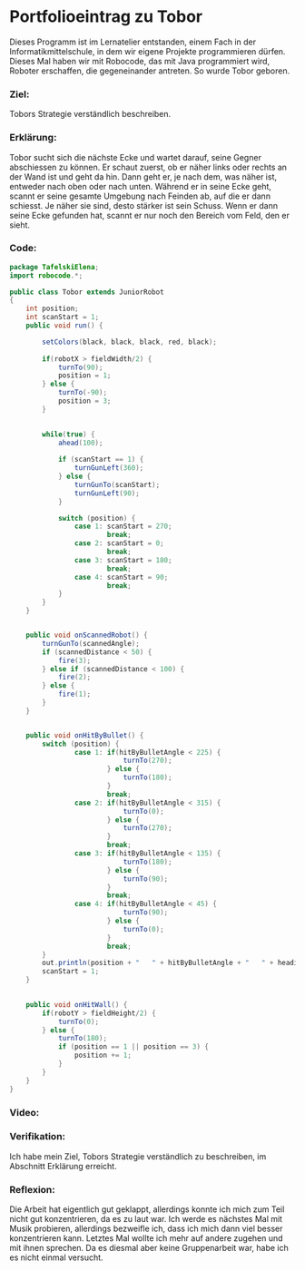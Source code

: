 # Portfolioeintrag zu Tobor
Dieses Programm ist im Lernatelier entstanden, einem Fach in der Informatikmittelschule, in dem wir eigene Projekte programmieren dürfen. Dieses Mal haben wir mit Robocode, das mit Java programmiert wird, Roboter erschaffen, die gegeneinander antreten. So wurde Tobor geboren.

### Ziel:
Tobors Strategie verständlich beschreiben.

### Erklärung: 
Tobor sucht sich die nächste Ecke und wartet darauf, seine Gegner abschiessen zu können.
Er schaut zuerst, ob er näher links oder rechts an der Wand ist und geht da hin. Dann geht er, je nach dem, was näher ist, entweder nach oben oder nach unten. Während er in seine Ecke geht, scannt er seine gesamte Umgebung nach Feinden ab, auf die er dann schiesst. Je näher sie sind, desto stärker ist sein Schuss. Wenn er dann seine Ecke gefunden hat, scannt er nur noch den Bereich vom Feld, den er sieht.

### Code:
```java
package TafelskiElena;
import robocode.*;

public class Tobor extends JuniorRobot
{
	int position;
	int scanStart = 1;
	public void run() {

		setColors(black, black, black, red, black);
		
		if(robotX > fieldWidth/2) {
			turnTo(90);
			position = 1;
		} else {
			turnTo(-90);
			position = 3;
		}
		

		while(true) {
			ahead(100);
			
			if (scanStart == 1) {
				turnGunLeft(360);
			} else {
				turnGunTo(scanStart);
				turnGunLeft(90);
			}

			switch (position) {
				case 1:	scanStart = 270;
						break;
				case 2:	scanStart = 0;
						break;
				case 3:	scanStart = 180;
						break;
				case 4:	scanStart = 90;
						break;
			}	
		}
	}


	public void onScannedRobot() {
		turnGunTo(scannedAngle);
		if (scannedDistance < 50) {
			fire(3);
		} else if (scannedDistance < 100) {
			fire(2);
		} else {
			fire(1);
		}
	}


	public void onHitByBullet() {
		switch (position) {
				case 1:	if(hitByBulletAngle < 225) {
							turnTo(270);
						} else {
							turnTo(180);
						}
						break;
				case 2:	if(hitByBulletAngle < 315) {
							turnTo(0);
						} else {
							turnTo(270);
						}
						break;
				case 3:	if(hitByBulletAngle < 135) {
							turnTo(180);
						} else {
							turnTo(90);
						}
						break;
				case 4:	if(hitByBulletAngle < 45) {
							turnTo(90);
						} else {
							turnTo(0);
						}
						break;
		}
		out.println(position + "   " + hitByBulletAngle + "   " + heading);
		scanStart = 1;
	}
	

	public void onHitWall() {
		if(robotY > fieldHeight/2) {
			turnTo(0);
		} else {
			turnTo(180);
			if (position == 1 || position == 3) {
				position += 1;
			}
		}
	}	
}

```

### Video:


### Verifikation: 
Ich habe mein Ziel, Tobors Strategie verständlich zu beschreiben, im Abschnitt Erklärung erreicht.

### Reflexion: 
Die Arbeit hat eigentlich gut geklappt, allerdings konnte ich mich zum Teil nicht gut konzentrieren, da es zu laut war. Ich werde es nächstes Mal mit Musik probieren, allerdings bezweifle ich, dass ich mich dann viel besser konzentrieren kann. 
Letztes Mal wollte ich mehr auf andere zugehen und mit ihnen sprechen. Da es diesmal aber keine Gruppenarbeit war, habe ich es nicht einmal versucht.
